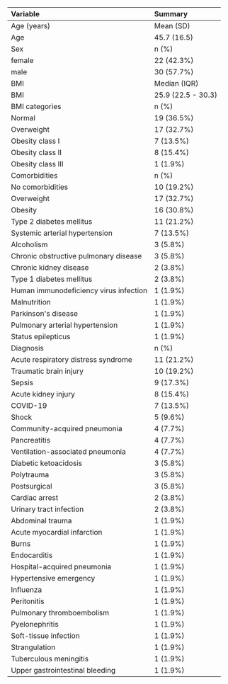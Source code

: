 |Variable                               |Summary            |
|:--------------------------------------|:------------------|
|Age (years)                            |Mean (SD)          |
|Age                                    |45.7 (16.5)        |
|Sex                                    |n (%)              |
|female                                 |22 (42.3%)         |
|male                                   |30 (57.7%)         |
|BMI                                    |Median (IQR)       |
|BMI                                    |25.9 (22.5 - 30.3) |
|BMI categories                         |n (%)              |
|Normal                                 |19 (36.5%)         |
|Overweight                             |17 (32.7%)         |
|Obesity class I                        |7 (13.5%)          |
|Obesity class II                       |8 (15.4%)          |
|Obesity class III                      |1 (1.9%)           |
|Comorbidities                          |n (%)              |
|No comorbidities                       |10 (19.2%)         |
|Overweight                             |17 (32.7%)         |
|Obesity                                |16 (30.8%)         |
|Type 2 diabetes mellitus               |11 (21.2%)         |
|Systemic arterial hypertension         |7 (13.5%)          |
|Alcoholism                             |3 (5.8%)           |
|Chronic obstructive pulmonary disease  |3 (5.8%)           |
|Chronic kidney disease                 |2 (3.8%)           |
|Type 1 diabetes mellitus               |2 (3.8%)           |
|Human immunodeficiency virus infection |1 (1.9%)           |
|Malnutrition                           |1 (1.9%)           |
|Parkinson's disease                    |1 (1.9%)           |
|Pulmonary arterial hypertension        |1 (1.9%)           |
|Status epilepticus                     |1 (1.9%)           |
|Diagnosis                              |n (%)              |
|Acute respiratory distress syndrome    |11 (21.2%)         |
|Traumatic brain injury                 |10 (19.2%)         |
|Sepsis                                 |9 (17.3%)          |
|Acute kidney injury                    |8 (15.4%)          |
|COVID-19                               |7 (13.5%)          |
|Shock                                  |5 (9.6%)           |
|Community-acquired pneumonia           |4 (7.7%)           |
|Pancreatitis                           |4 (7.7%)           |
|Ventilation-associated pneumonia       |4 (7.7%)           |
|Diabetic ketoacidosis                  |3 (5.8%)           |
|Polytrauma                             |3 (5.8%)           |
|Postsurgical                           |3 (5.8%)           |
|Cardiac arrest                         |2 (3.8%)           |
|Urinary tract infection                |2 (3.8%)           |
|Abdominal trauma                       |1 (1.9%)           |
|Acute myocardial infarction            |1 (1.9%)           |
|Burns                                  |1 (1.9%)           |
|Endocarditis                           |1 (1.9%)           |
|Hospital-acquired pneumonia            |1 (1.9%)           |
|Hypertensive emergency                 |1 (1.9%)           |
|Influenza                              |1 (1.9%)           |
|Peritonitis                            |1 (1.9%)           |
|Pulmonary thromboembolism              |1 (1.9%)           |
|Pyelonephritis                         |1 (1.9%)           |
|Soft-tissue infection                  |1 (1.9%)           |
|Strangulation                          |1 (1.9%)           |
|Tuberculous meningitis                 |1 (1.9%)           |
|Upper gastrointestinal bleeding        |1 (1.9%)           |
